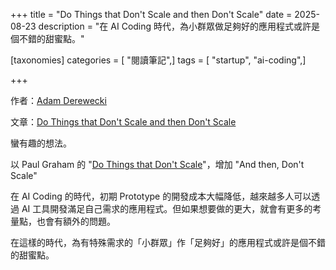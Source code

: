+++
title = "Do Things that Don't Scale and then Don't Scale"
date = 2025-08-23
description = "在 AI Coding 時代，為小群眾做足夠好的應用程式或許是個不錯的甜蜜點。"

[taxonomies]
categories = [ "閱讀筆記",]
tags = [ "startup", "ai-coding",]

+++

作者：[Adam Derewecki](https://derwiki.medium.com/)

文章：[Do Things that Don't Scale and then Don't Scale](https://derwiki.medium.com/do-things-that-dont-scale-and-then-don-t-scale-9fd2cd7e2156)

蠻有趣的想法。

以 Paul Graham 的 "[Do Things that Don't Scale](@/wisdom/articles/do-things-that-dont-scale/index.md)"，增加 "And then, Don't Scale"

在 AI Coding 的時代，初期 Prototype 的開發成本大幅降低，越來越多人可以透過 AI 工具開發滿足自己需求的應用程式。但如果想要做的更大，就會有更多的考量點，也會有額外的問題。

在這樣的時代，為有特殊需求的「小群眾」作「足夠好」的應用程式或許是個不錯的甜蜜點。
